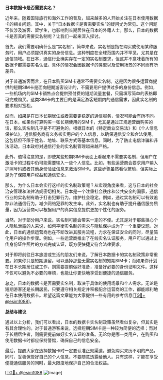 **日本数据卡是否需要实名？**

近年来，随着国际旅行和海外工作的普及，越来越多的人开始关注在日本使用数据卡的相关问题。其中，关于“日本数据卡是否需要实名”的疑问尤为常见。这个问题不仅涉及游客、留学生，也影响到长期居住在日本的外籍人士。那么，日本的数据卡是否真的需要实名制呢？让我们一起来深入探讨。

首先，我们需要明确什么是“实名制”。简单来说，实名制是指在购买或使用某种服务时，用户必须提供真实的身份信息。这种制度在全球范围内并不罕见，尤其是在通信领域。在日本，通信行业确实存在一定的实名制要求，但这并不意味着所有的数据卡都需要实名认证。具体的情况会因数据卡的类型以及使用场景的不同而有所差异。

对于普通游客而言，在日本购买SIM卡通常不需要实名制。这是因为很多运营商提供的短期SIM卡是面向短期游客设计的，不需要用户提供过多的身份信息。例如，一些机场内的SIM卡销售点会提供预付费的短期流量套餐，只需填写简单的表格即可完成购买。这类SIM卡的主要目的是满足游客短期内的通信需求，因此实名制的要求相对宽松。

然而，如果是在日本长期居住或者需要更稳定的通信服务，情况可能会有所不同。在日本，如果你打算购买一张长期使用的SIM卡，尤其是通过正规运营商购买的话，那么实名制几乎是不可避免的。根据日本的《特定商业交易法》和《个人信息保护法》，通信服务商有义务核实用户的个人信息，以确保通信安全和合法使用。这包括但不限于姓名、地址、联系方式等基本信息。同时，为了防止电信诈骗和非法活动，日本政府对通信行业的实名制管理越来越严格。

此外，值得注意的是，即使某些短期SIM卡表面上看起来不需要实名制，但用户在激活卡的过程中仍可能需要输入一些个人信息。比如，有些运营商会要求用户输入护照号码或者其他身份验证信息来激活SIM卡。这些步骤虽然看似繁琐，但实际上是为了保障用户权益和通信安全。

那么，为什么日本会实行这样的实名制政策呢？从宏观角度来看，这与日本的社会治安管理和法律法规密切相关。日本是一个注重社会秩序和公共安全的国家，通信行业的实名制有助于打击犯罪行为，维护社会稳定。例如，通过实名制可以有效追踪非法通信行为，减少网络犯罪的发生率。此外，实名制也有助于提升通信服务质量，因为运营商可以根据用户的真实信息提供更加个性化的服务。

当然，对于部分用户来说，实名制可能会带来一定的不便。尤其是对于那些担心个人隐私泄露的人来说，如何平衡实名制的需求与隐私保护成为了一个重要议题。对此，日本的通信运营商也在不断改进其服务流程，力求在保证安全的同时，尽量简化用户的操作步骤。例如，一些运营商推出了在线实名认证服务，用户可以通过上传身份证件照片的方式完成认证，既方便快捷又符合法律要求。

对于即将前往日本旅游或生活的朋友们来说，了解日本数据卡的实名制政策非常重要。如果你只是短期逗留，可以选择那些无需实名制的短期SIM卡；而如果你计划在日本长期居住或工作，则需要提前做好准备，准备好必要的身份证明文件。这样不仅可以避免不必要的麻烦，也能让你更快地享受到便捷的通信服务。

总之，日本的数据卡是否需要实名制，取决于具体的使用场景和个人需求。无论是短期游客还是长期居民，只要遵守相关规定并积极配合运营商的工作，都能顺利地在日本使用数据卡。希望这篇文章能为大家提供一些有用的参考信息[[TG💪+ @esim1088](https://t.me/s/esim1088)]。

**总结与建议**

通过以上分析，我们可以看出，日本的数据卡实名制政策虽然看似复杂，但其实是有其合理性的。对于普通游客来说，选择短期SIM卡是一种较为简便的选择；而对于长期居住者，则需要提前做好实名认证的准备。无论你是哪一类用户，在购买和使用数据卡时都应保持警惕，确保自己的信息安全。

最后，提醒大家在选择数据卡时一定要认准正规渠道，避免购买来历不明的产品。同时，妥善保管好自己的个人信息，不要随意透露给他人。只有这样，才能在享受便捷通信服务的同时，最大限度地保护自己的合法权益。

[[TG💪+ @esim1088](https://t.me/s/esim1088) ![Image](https://i.postimg.cc/4NQfJmqS/Snipaste-2025-05-13-00-14-12.png)]